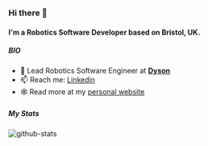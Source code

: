 ### Hi there 👋

#### I'm a Robotics Software Developer based on Bristol, UK.

##### BIO

- 🏢 Lead Robotics Software Engineer at [**Dyson**](https://www.dyson.co.uk/en)
- 📫 Reach me: [Linkedin](https://www.linkedin.com/in/atb033)
- 🕸️ Read more at my [personal website](https://atb033.github.io)

##### My Stats
![github-stats](https://github-readme-stats.vercel.app/api?username=atb033&&show_icons=true&title_color=ffffff&icon_color=bb2acf&text_color=daf7dc&bg_color=151515)
